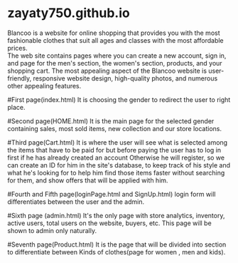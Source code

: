 # zayaty750.github.io
Blancoo is a website for online shopping that provides you with the most fashionable clothes that suit all ages and classes with the most affordable prices. \
The web site contains pages where you can create a new account, sign in, and page for the men's section, the women's section, products,
and your shopping cart. The most appealing aspect of the Blancoo website is user-friendly, responsive website design, high-quality photos, 
and numerous other appealing features.

#First page(index.html)
It is choosing the gender to redirect the user to right place.

#Second page(HOME.html)
It is the main page for the selected gender containing sales, most sold items, new collection and our store locations.

#Third page(Cart.html)
It is where the user will see what is selected among the items that have to be paid for but before paying the user has to log in first if he has already created an account
Otherwise he will register, so we can create an ID for him in the site's database, to keep track of his style and what he's looking for to help him find those items faster without searching for them,
and show offers that will be applied with him.

#Fourth and Fifth page(loginPage.html and SignUp.html)
login form will differentiates between the user and the admin.

#Sixth page (admin.html)
It's the only page with store analytics, inventory, active users, total users on the website, buyers, etc. This page will be shown to admin only
naturally.

#Seventh page(Product.html)
It is the page that will be divided into section to differentiate between Kinds of clothes(page for women , men and kids).
